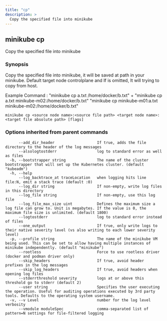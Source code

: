 ```yaml
---
title: "cp"
description: >
  Copy the specified file into minikube
---
```



## minikube cp

Copy the specified file into minikube

### Synopsis

Copy the specified file into minikube, it will be saved at path <target file absolute path> in your minikube.
Default target node controlplane and If <source node name> is omitted, It will trying to copy from host.

Example Command : "minikube cp a.txt /home/docker/b.txt" +
                  "minikube cp a.txt minikube-m02:/home/docker/b.txt"
                  "minikube cp minikube-m01:a.txt minikube-m02:/home/docker/b.txt"

```shell
minikube cp <source node name>:<source file path> <target node name>:<target file absolute path> [flags]
```

### Options inherited from parent commands

```
      --add_dir_header                   If true, adds the file directory to the header of the log messages
      --alsologtostderr                  log to standard error as well as files
  -b, --bootstrapper string              The name of the cluster bootstrapper that will set up the Kubernetes cluster. (default "kubeadm")
  -h, --help                             
      --log_backtrace_at traceLocation   when logging hits line file:N, emit a stack trace (default :0)
      --log_dir string                   If non-empty, write log files in this directory
      --log_file string                  If non-empty, use this log file
      --log_file_max_size uint           Defines the maximum size a log file can grow to. Unit is megabytes. If the value is 0, the maximum file size is unlimited. (default 1800)
      --logtostderr                      log to standard error instead of files
      --one_output                       If true, only write logs to their native severity level (vs also writing to each lower severity level)
  -p, --profile string                   The name of the minikube VM being used. This can be set to allow having multiple instances of minikube independently. (default "minikube")
      --rootless                         Force to use rootless driver (docker and podman driver only)
      --skip_headers                     If true, avoid header prefixes in the log messages
      --skip_log_headers                 If true, avoid headers when opening log files
      --stderrthreshold severity         logs at or above this threshold go to stderr (default 2)
      --user string                      Specifies the user executing the operation. Useful for auditing operations executed by 3rd party tools. Defaults to the operating system username.
  -v, --v Level                          number for the log level verbosity
      --vmodule moduleSpec               comma-separated list of pattern=N settings for file-filtered logging
```

